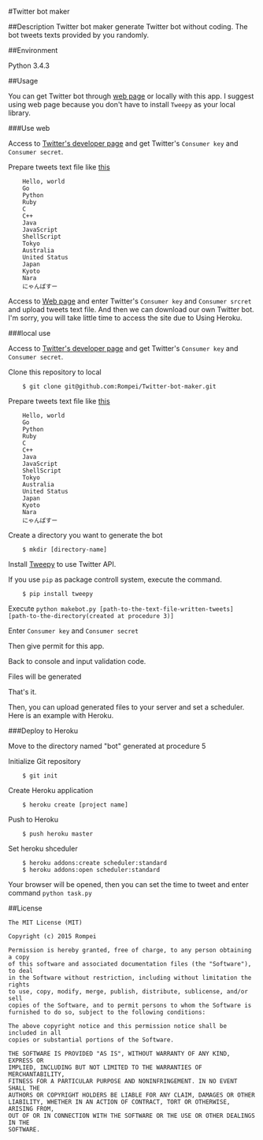 #Twitter bot maker

##Description
Twitter bot maker generate Twitter bot without coding. The bot tweets texts provided by you randomly.

##Environment

Python 3.4.3

##Usage

You can get Twitter bot through [web page](https://botmaker.herokuapp.com) or locally with this app. I suggest using web page because you don't have to install `Tweepy` as your local library.

###Use web


Access to [Twitter's developer page](https://apps.twitter.com) and get Twitter's `Consumer key` and `Consumer secret`.   

Prepare tweets text file like [this](https://github.com/Rompei/Twitter-bot-maker/blob/master/example/test.txt)   

```
    Hello, world
    Go
    Python
    Ruby
    C
    C++
    Java
    JavaScript
    ShellScript
    Tokyo
    Australia
    United Status
    Japan
    Kyoto
    Nara
    にゃんぱすー
```

Access to [Web page](https://botmaker.herokuapp.com) and enter Twitter's `Consumer key` and `Consumer srcret` and upload tweets text file. And then we can download our own Twitter bot.   
I'm sorry, you will take little time to access the site due to Using Heroku.   


###local use


Access to [Twitter's developer page](https://apps.twitter.com) and get Twitter's `Consumer key` and `Consumer secret`.   

Clone this repository to local     

```
    $ git clone git@github.com:Rompei/Twitter-bot-maker.git
```

Prepare tweets text file like [this](https://github.com/Rompei/Twitter-bot-maker/blob/master/example/test.txt)   

```
    Hello, world
    Go
    Python
    Ruby
    C
    C++
    Java
    JavaScript
    ShellScript
    Tokyo
    Australia
    United Status
    Japan
    Kyoto
    Nara
    にゃんぱすー
```

Create a directory you want to generate the bot  

```
    $ mkdir [directory-name]
```
Install [Tweepy](https://github.com/tweepy/tweepy) to use Twitter API.  

If you use `pip` as package controll system, execute the command.  

```
    $ pip install tweepy
```
Execute `python makebot.py [path-to-the-text-file-written-tweets] [path-to-the-directory(created at procedure 3)]`   

Enter `Consumer key` and `Consumer secret`   

Then give permit for this app.   

Back to console and input validation code.   

Files will be generated   

That's it.   

Then, you can upload generated files to your server and set a scheduler. Here is an example with Heroku.   

###Deploy to Heroku


Move to the directory named "bot" generated at procedure 5   

Initialize Git repository   

```
    $ git init
```

Create Heroku application  

```
    $ heroku create [project name]
```

Push to Heroku  

```
    $ push heroku master
```

Set heroku shceduler  

```
    $ heroku addons:create scheduler:standard
    $ heroku addons:open scheduler:standard
```

Your browser will be opened, then you can set the time to tweet and enter command `python task.py`   

##License

    The MIT License (MIT)

    Copyright (c) 2015 Rompei

    Permission is hereby granted, free of charge, to any person obtaining a copy
    of this software and associated documentation files (the "Software"), to deal
    in the Software without restriction, including without limitation the rights
    to use, copy, modify, merge, publish, distribute, sublicense, and/or sell
    copies of the Software, and to permit persons to whom the Software is
    furnished to do so, subject to the following conditions:

    The above copyright notice and this permission notice shall be included in all
    copies or substantial portions of the Software.

    THE SOFTWARE IS PROVIDED "AS IS", WITHOUT WARRANTY OF ANY KIND, EXPRESS OR
    IMPLIED, INCLUDING BUT NOT LIMITED TO THE WARRANTIES OF MERCHANTABILITY,
    FITNESS FOR A PARTICULAR PURPOSE AND NONINFRINGEMENT. IN NO EVENT SHALL THE
    AUTHORS OR COPYRIGHT HOLDERS BE LIABLE FOR ANY CLAIM, DAMAGES OR OTHER
    LIABILITY, WHETHER IN AN ACTION OF CONTRACT, TORT OR OTHERWISE, ARISING FROM,
    OUT OF OR IN CONNECTION WITH THE SOFTWARE OR THE USE OR OTHER DEALINGS IN THE
    SOFTWARE.

